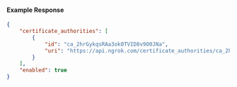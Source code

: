 <!-- Code generated for API Clients. DO NOT EDIT. -->

#### Example Response

```json
{
	"certificate_authorities": [
		{
			"id": "ca_2hrGykqsRAa3ok0TVID8v9O0JNa",
			"uri": "https://api.ngrok.com/certificate_authorities/ca_2hrGykqsRAa3ok0TVID8v9O0JNa"
		}
	],
	"enabled": true
}
```
